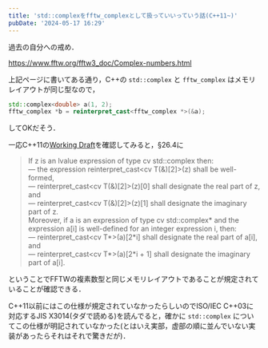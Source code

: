 ```yaml
---
title: 'std::complexをfftw_complexとして扱っていいっていう話(C++11~)'
pubDate: '2024-05-17 16:29'
---
```


過去の自分への戒め．

https://www.fftw.org/fftw3_doc/Complex-numbers.html

上記ページに書いてある通り，C++の `std::complex` と `fftw_complex` はメモリレイアウトが同じ型なので，

```cpp
std::complex<double> a(1, 2);
fftw_complex *b = reinterpret_cast<fftw_complex *>(&a);
```

してOKだそう．

一応C++11の[Working Draft](https://www.open-std.org/jtc1/sc22/wg21/docs/papers/2011/n3242.pdf)を確認してみると，§26.4に

> If z is an lvalue expression of type cv std::complex<T> then:  
> — the expression reinterpret_cast<cv T(&)[2]>(z) shall be well-formed,  
> — reinterpret_cast<cv T(&)[2]>(z)[0] shall designate the real part of z, and  
> — reinterpret_cast<cv T(&)[2]>(z)[1] shall designate the imaginary part of z.  
> Moreover, if a is an expression of type cv std::complex<T>\* and the expression a[i] is well-defined for an integer expression i, then:  
> — reinterpret_cast<cv T\*>(a)[2\*i] shall designate the real part of a[i], and  
> — reinterpret_cast<cv T\*>(a)[2\*i + 1] shall designate the imaginary part of a[i].

ということでFFTWの複素数型と同じメモリレイアウトであることが規定されていることが確認できる．

C++11以前にはこの仕様が規定されていなかったらしいのでISO/IEC C++03に対応するJIS X3014(タダで読める)を読んでると，確かに `std::complex` についてこの仕様が明記されていなかった(とはいえ実部，虚部の順に並んでいない実装があったらそれはそれで驚きだが)．

